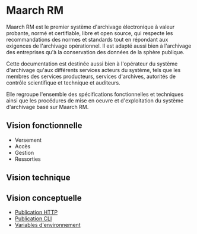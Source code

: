Maarch RM
=========

Maarch RM est le premier système d'archivage électronique à valeur probante, normé et certifiable, 
libre et open source, qui respecte les recommandations des normes et standards 
tout en répondant aux exigences de l'archivage opérationnel. 
Il est adapté aussi bien à l'archivage des entreprises qu'à la conservation des données de la sphère publique.

Cette documentation est destinée aussi bien à l'opérateur du système d'archivage qu'aux différents services acteurs
du système, tels que les membres des services producteurs, services d'archives, 
autorités de contrôle scientifique et technique et auditeurs.

Elle regroupe l'ensemble des spécifications fonctionnelles et techniques ainsi que les procédures de mise en oeuvre
et d'exploitation du système d'archivage basé sur Maarch RM.

## Vision fonctionnelle 

 * Versement
 * Accès
 * Gestion
 * Ressorties

## Vision technique


## Vision conceptuelle


  * [Publication HTTP](Publication_HTTP.md)
  * [Publication CLI](Publication_CLI.md)
  * [Variables d'environnement](Variables_d_environnement.md)
